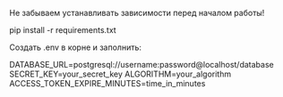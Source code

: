 Не забываем устанавливать зависимости перед началом работы!

pip install -r requirements.txt

Создать .env в корне и заполнить:

DATABASE_URL=postgresql://username:password@localhost/database
SECRET_KEY=your_secret_key
ALGORITHM=your_algorithm
ACCESS_TOKEN_EXPIRE_MINUTES=time_in_minutes